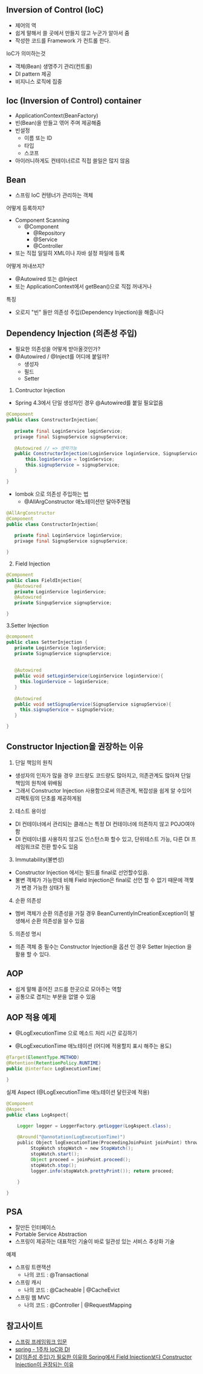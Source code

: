 ## Inversion of Control (IoC)
- 제어의 역
- 쉽게 말해서 쓸 곳에서 만들지 않고 누군가 알아서 줌
- 작성한 코드를 Framework 가 컨트롤 한다.

IoC가 의미하는것
- 객체(Bean) 생명주기 관리(컨트롤)
- DI pattern 제공
- 비지니스 로직에 집중

## Ioc (Inversion of Control) container
- ApplicationContext(BeanFactory)
- 빈(Bean)을 만들고 엮어 주며 제공해줌
- 빈설정
    - 이름 또는 ID
    - 타입
    - 스코프
- 아이러니하게도 컨테이너르르 직접 쓸일은 많지 않음

## Bean
- 스프링 IoC 컨텡너가 관리하는 객체

어떻게 등록하지?
- Component Scanning
    - @Component
        - @Repository
        - @Service
        - @Controller
- 또는 직접 일일히 XML이나 자바 설정 파일에 등록

어떻게 꺼내쓰지?
- @Autowired 또는 @Inject
- 또는 ApplicationContext에서 getBean()으로 직접 꺼내거나

특징
- 오로지 "빈" 들만 의존성 주입(Dependency Injection)을 해줍니다

## Dependency Injection (의존성 주입)
- 필요한 의존성을 어떻게 받아올것인가?
- @Autowired / @Inject를 어디에 붙일까?
    - 생성자
    - 필드
    - Setter
    
 1. Contructor Injection 
 - Spring 4.3에서 단일 생성자인 경우 @Autowired를 붙일 필요없음
 ~~~ java
 @Component
 public class ConstructorInjection{
   
    private final LoginService loginService;
    privage final SignupService signupService;
    
    @Autowired // => 생략가능
    public ConstructorInjection(LoginService loginService, SignupService signupService){
        this.loginService = loginService;
        this.signupService = signupService;
    }
 
 }
 ~~~  
- lombok 으로 의존성 주입하는 법
    -  @AllArgConstructor 애노테이션만 달아주면됨
 ~~~ java
 @AllArgConstructor
 @Component
 public class ConstructorInjection{
   
    private final LoginService loginService;
    privage final SignupService signupService;
 
 }
 ~~~ 

 
2. Field Injection
~~~java 
@Component
public class FieldInjection{
   @Autowired
   private LoginService loginService;
   @Autowired
   private SingupService signupService;

}
~~~

3.Setter Injection
~~~java
@component
public class SetterInjection {
   private LoginService loginService;
   private SignupService signupService;
   
   
   @Autowired
   public void setLoginService(LoginService loginService){
     this.loginService = loginService;
   }
   
   @Autowired
   public void setSignupService(SignupService signupService){
     this.signupService = signupService;
   }

}
~~~

## Constructor Injection을 권장하는 이유
1. 단일 책임의 원칙
- 생성자의 인자가 많을 경우 코드량도 코드량도 많아지고, 의존관계도 많아져 단일 책임의 원칙에 위배됨
- 그래서 Constructor Injection 사용함으로써 의존관계, 복잡성을 쉽게 알 수있어 리팩토링의 단초를 제공하게됨


2. 테스트 용이성
- DI 컨테이너에서 관리되는 클래스는 특정 DI 컨테이너에 의존하지 않고 POJO여야 함
- DI 컨테이너를 사용하지 않고도 인스턴스화 할수 있고, 단위테스트 가능, 다른 DI 프레임워크로 전환 할수도 있음


3. Immutability(불변성)
- Constructor Injection 에서는 필드를 final로 선언할수있음.
- 불변 객체가 가능한데 비해 Field Injection은 final로 선언 할 수 없기 때문에 객쳋가 변경 가능한 상태가 됨

4. 순환 의존성
- 멤버 객체가 순환 의존성을 가질 경우 BeanCurrentlyInCreationException이 발생해서 순환 의존성을 알수 있음

5. 의존성 명시
- 의존 객체 중 필수는 Constructor Injection을 옵션 인 경우 Setter Injection 을 활용 할 수 있다.


## AOP
- 쉽게 말해 흩어진 코드를 한곳으로 모아주는 역할
- 공통으로 겹치는 부분을 없앨 수 있음

## AOP 적용 예제
- @LogExecutionTime 으로 메소드 처리 시간 로깅하기

- @LogExecutionTime 애노테이션 (어디에 적용할지 표시 해주는 용도)
~~~ java
@Target(ElementType.METHOD)
@Retention(RetentionPolicy.RUNTIME)
public @interface LogExecutionTime{

}
~~~

실제 Aspect (@LogExecutionTime 애노테이션 달린곳에 적용)
~~~ java
@Component
@Aspect
public class LogAspect{

    Logger logger = LoggerFactory.getLogger(LogAspect.class);
    
    ​@Around​(​"@annotation(LogExecutionTime)"​)
    ​public ​Object ​logExecutionTime​(ProceedingJoinPoint joinPoint) ​throws ​Throwable {
         StopWatch stopWatch = ​new ​StopWatch()​; 
         ​stopWatch.start()​;
    ​     Object proceed = joinPoint.proceed()​; 
         ​stopWatch.stop()​;
    ​     logger​.info(stopWatch.prettyPrint())​; return ​proceed​;
    ​
    }

}
~~~

## PSA
- 잘만든 인터페이스
- Portable Service Abstraction 
- 스프링이 제공하는 대표적인 기술이 바로 일관성 있는 서비스 추상화 기술

예제
- 스프링 트랜잭션
    - 나의 코드 : @Transactional 
- 스프링 캐시
    - 나의 코드 : @Cacheable | @CacheEvict
- 스프링 웹 MVC
    - 나의 코드 : @Controller | @RequestMapping



## 참고사이트
  - [스프링 프레임워크 입문](https://www.inflearn.com/course/spring/)
  - [spring - 1주차 IoC와 DI](https://www.slipp.net/wiki/pages/viewpage.action?pageId=25527606)
  - [DI(의존성 주입)가 필요한 이유와 Spring에서 Field Injection보다 Constructor Injection이 권장되는 이유](http://www.mimul.com/pebble/default/2018/03/30/1522386129211.html)
  
